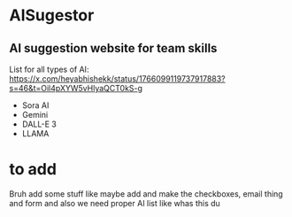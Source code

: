 # AISugestor
## AI suggestion website for team skills

List for all types of AI: 
https://x.com/heyabhishekk/status/1766099119737917883?s=46&t=Oil4pXYW5vHlyaQCT0kS-g

- Sora AI
- Gemini
- DALL-E 3
- LLAMA

# to add

Bruh add some stuff like maybe add and make the checkboxes, email thing and form and also we need proper AI list like whas this du
